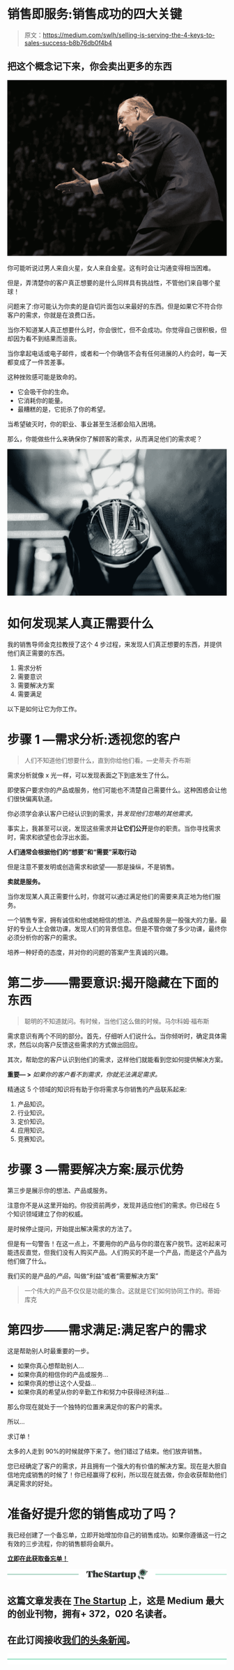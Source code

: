 # 销售即服务:销售成功的四大关键

> 原文：<https://medium.com/swlh/selling-is-serving-the-4-keys-to-sales-success-b8b76db0f4b4>

## 把这个概念记下来，你会卖出更多的东西

![](img/8db849a49c21763c39de7f17c03e80bc.png)

你可能听说过男人来自火星，女人来自金星。这有时会让沟通变得相当困难。

但是，弄清楚你的客户真正想要的是什么同样具有挑战性，不管他们来自哪个星球！

问题来了:你可能认为你卖的是自切片面包以来最好的东西。但是如果它不符合你客户的需求，你就是在浪费口舌。

当你不知道某人真正想要什么时，你会很忙，但不会成功。你觉得自己很积极，但却因为看不到结果而沮丧。

当你拿起电话或电子邮件，或者和一个你确信不会有任何进展的人约会时，每一天都变成了一件苦差事。

这种挫败感可能是致命的。

*   它会吸干你的生命。
*   它消耗你的能量。
*   最糟糕的是，它扼杀了你的希望。

当希望破灭时，你的职业、事业甚至生活都会陷入困境。

那么，你能做些什么来确保你了解顾客的需求，从而满足他们的需求呢？

![](img/758b72bf6b50ec5178a13e823b58db06.png)

# 如何发现某人真正需要什么

我的销售导师金克拉教授了这个 4 步过程，来发现人们真正想要的东西，并提供他们真正需要的东西。

1.  需求分析
2.  需要意识
3.  需要解决方案
4.  需要满足

以下是如何让它为你工作。

# 步骤 1 —需求分析:透视您的客户

> 人们不知道他们想要什么，直到你给他们看。—史蒂夫·乔布斯

需求分析就像 x 光一样，可以发现表面之下到底发生了什么。

即使客户要求你的产品或服务，他们可能也不清楚自己需要什么。这种困惑会让他们很快偏离轨道。

你必须学会承认客户已经认识到的需求，并*发现他们忽略的其他需求。*

事实上，我甚至可以说，发现这些需求并**让它们公开**是你的职责。当你寻找需求时，需求和欲望也会浮出水面。

**人们通常会根据他们的“想要”和“需要”采取行动**

但是注意不要发明或创造需求和欲望——那是操纵，不是销售。

**卖就是服务。**

当你发现某人真正需要什么时，你就可以通过满足他们的需要来真正地为他们服务。

一个销售专家，拥有诚信和他或她相信的想法、产品或服务是一股强大的力量。最好的专业人士会做功课，发现人们的背景信息。但是不管你做了多少功课，最终你必须分析你的客户的需求。

培养一种好奇的态度，并对你的问题的答案产生真诚的兴趣。

# 第二步——需要意识:揭开隐藏在下面的东西

> 聪明的不知道就问。有时候，当他们这么做的时候。马尔科姆·福布斯

需求意识有两个不同的部分。首先，仔细听人们说什么。当你倾听时，确定具体需求，然后以向客户反馈这些需求的方式做出回应。

其次，帮助您的客户认识到他们的需求，这样他们就能看到您如何提供解决方案。

**重要— >** *如果你的客户看不到需求，你就无法满足需求。*

精通这 5 个领域的知识将有助于你将需求与你销售的产品联系起来:

1.  产品知识。
2.  行业知识。
3.  定价知识。
4.  应用知识。
5.  竞赛知识。

# 步骤 3 —需要解决方案:展示优势

第三步是展示你的想法、产品或服务。

注意你不是从这里开始的。你投资前两步，发现并适应他们的需求。你已经在 5 个知识领域建立了你的权威。

是时候停止提问，开始提出解决需求的方法了。

但是有一句警告！在这一点上，不要用你的产品与你的潜在客户脱节。这听起来可能违反直觉，但我们没有人购买产品。人们购买的不是一个产品，而是这个产品为他们做了什么。

我们买的是产品的*产品*，叫做“利益”或者“需要解决方案”

> 一个伟大的产品不仅仅是功能的集合。这就是它们如何协同工作的。蒂姆·库克

# 第四步——需求满足:满足客户的需求

这是帮助别人时最重要的一步。

*   如果你真心想帮助别人…
*   如果你真的相信你的产品或服务…
*   如果你真的想让这个人受益…
*   如果你真的希望从你的辛勤工作和努力中获得经济利益…

那么你现在就处于一个独特的位置来满足你的客户的需求。

所以…

求订单！

太多的人走到 90%的时候就停下来了。他们错过了结束。他们放弃销售。

您已经确定了客户的需求，并且拥有一个强大的有价值的解决方案。现在是大胆自信地完成销售的时候了！你已经赢得了权利，所以现在就去做，你会收获帮助他们满足需求的好处。

# 准备好提升您的销售成功了吗？

我已经创建了一个备忘单，立即开始增加你自己的销售成功。如果你遵循这一行之有效的三步流程，你的销售额将会飙升。

[**立即在此获取备忘单！**](https://khe.clickfunnels.com/sales-success-cheat-sheet)

[![](img/308a8d84fb9b2fab43d66c117fcc4bb4.png)](https://medium.com/swlh)

## 这篇文章发表在 [The Startup](https://medium.com/swlh) 上，这是 Medium 最大的创业刊物，拥有+ 372，020 名读者。

## 在此订阅接收[我们的头条新闻](http://growthsupply.com/the-startup-newsletter/)。

[![](img/b0164736ea17a63403e660de5dedf91a.png)](https://medium.com/swlh)
